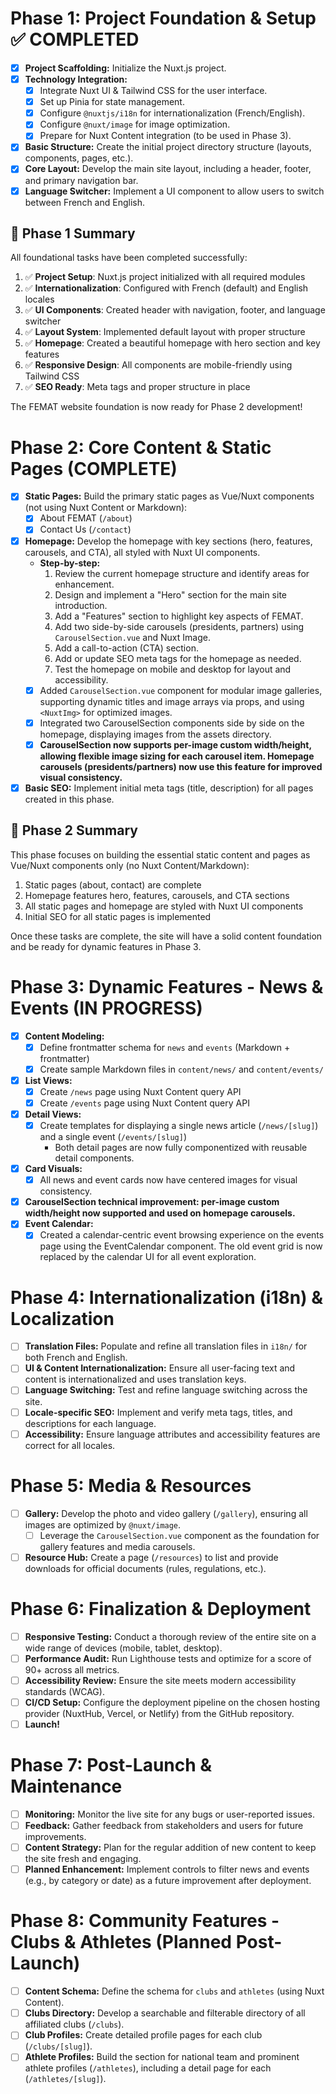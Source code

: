 # Phase 1: Project Foundation & Setup ✅ COMPLETED

- [x] **Project Scaffolding:** Initialize the Nuxt.js project.
- [x] **Technology Integration:**
    - [x] Integrate Nuxt UI & Tailwind CSS for the user interface.
    - [x] Set up Pinia for state management.
    - [x] Configure `@nuxtjs/i18n` for internationalization (French/English).
    - [x] Configure `@nuxt/image` for image optimization.
    - [x] Prepare for Nuxt Content integration (to be used in Phase 3).
- [x] **Basic Structure:** Create the initial project directory structure (layouts, components, pages, etc.).
- [x] **Core Layout:** Develop the main site layout, including a header, footer, and primary navigation bar.
- [x] **Language Switcher:** Implement a UI component to allow users to switch between French and English.

## 🎉 Phase 1 Summary

All foundational tasks have been completed successfully:

1. ✅ **Project Setup**: Nuxt.js project initialized with all required modules
2. ✅ **Internationalization**: Configured with French (default) and English locales
3. ✅ **UI Components**: Created header with navigation, footer, and language switcher
4. ✅ **Layout System**: Implemented default layout with proper structure
5. ✅ **Homepage**: Created a beautiful homepage with hero section and key features
6. ✅ **Responsive Design**: All components are mobile-friendly using Tailwind CSS
7. ✅ **SEO Ready**: Meta tags and proper structure in place

The FEMAT website foundation is now ready for Phase 2 development!

# Phase 2: Core Content & Static Pages (COMPLETE)

- [x] **Static Pages:** Build the primary static pages as Vue/Nuxt components (not using Nuxt Content or Markdown):
    - [x] About FEMAT (`/about`)
    - [x] Contact Us (`/contact`)
- [x] **Homepage:** Develop the homepage with key sections (hero, features, carousels, and CTA), all styled with Nuxt UI components.
    - **Step-by-step:**
        1. Review the current homepage structure and identify areas for enhancement.
        2. Design and implement a "Hero" section for the main site introduction.
        3. Add a "Features" section to highlight key aspects of FEMAT.
        4. Add two side-by-side carousels (presidents, partners) using `CarouselSection.vue` and Nuxt Image.
        5. Add a call-to-action (CTA) section.
        6. Add or update SEO meta tags for the homepage as needed.
        7. Test the homepage on mobile and desktop for layout and accessibility.
    - [x] Added `CarouselSection.vue` component for modular image galleries, supporting dynamic titles and image arrays via props, and using `<NuxtImg>` for optimized images.
    - [x] Integrated two CarouselSection components side by side on the homepage, displaying images from the assets directory.
    - [x] **CarouselSection now supports per-image custom width/height, allowing flexible image sizing for each carousel item. Homepage carousels (presidents/partners) now use this feature for improved visual consistency.**
- [x] **Basic SEO:** Implement initial meta tags (title, description) for all pages created in this phase.

## 🚧 Phase 2 Summary

This phase focuses on building the essential static content and pages as Vue/Nuxt components only (no Nuxt Content/Markdown):

1. Static pages (about, contact) are complete
2. Homepage features hero, features, carousels, and CTA sections
3. All static pages and homepage are styled with Nuxt UI components
4. Initial SEO for all static pages is implemented

Once these tasks are complete, the site will have a solid content foundation and be ready for dynamic features in Phase 3.

# Phase 3: Dynamic Features - News & Events (IN PROGRESS)

- [x] **Content Modeling:**
    - [x] Define frontmatter schema for `news` and `events` (Markdown + frontmatter)
    - [x] Create sample Markdown files in `content/news/` and `content/events/`
- [x] **List Views:**
    - [x] Create `/news` page using Nuxt Content query API
    - [x] Create `/events` page using Nuxt Content query API
- [x] **Detail Views:**
    - [x] Create templates for displaying a single news article (`/news/[slug]`) and a single event (`/events/[slug]`)
        - Both detail pages are now fully componentized with reusable detail components.
- [x] **Card Visuals:**
    - [x] All news and event cards now have centered images for visual consistency.
- [x] **CarouselSection technical improvement: per-image custom width/height now supported and used on homepage carousels.**
- [x] **Event Calendar:**
    - [x] Created a calendar-centric event browsing experience on the events page using the EventCalendar component. The old event grid is now replaced by the calendar UI for all event exploration.

# Phase 4: Internationalization (i18n) & Localization

- [ ] **Translation Files:** Populate and refine all translation files in `i18n/` for both French and English.
- [ ] **UI & Content Internationalization:** Ensure all user-facing text and content is internationalized and uses translation keys.
- [ ] **Language Switching:** Test and refine language switching across the site.
- [ ] **Locale-specific SEO:** Implement and verify meta tags, titles, and descriptions for each language.
- [ ] **Accessibility:** Ensure language attributes and accessibility features are correct for all locales.

# Phase 5: Media & Resources

- [ ] **Gallery:** Develop the photo and video gallery (`/gallery`), ensuring all images are optimized by `@nuxt/image`.
    - [ ] Leverage the `CarouselSection.vue` component as the foundation for gallery features and media carousels.
- [ ] **Resource Hub:** Create a page (`/resources`) to list and provide downloads for official documents (rules, regulations, etc.).

# Phase 6: Finalization & Deployment

- [ ] **Responsive Testing:** Conduct a thorough review of the entire site on a wide range of devices (mobile, tablet, desktop).
- [ ] **Performance Audit:** Run Lighthouse tests and optimize for a score of 90+ across all metrics.
- [ ] **Accessibility Review:** Ensure the site meets modern accessibility standards (WCAG).
- [ ] **CI/CD Setup:** Configure the deployment pipeline on the chosen hosting provider (NuxtHub, Vercel, or Netlify) from the GitHub repository.
- [ ] **Launch!**

# Phase 7: Post-Launch & Maintenance

- [ ] **Monitoring:** Monitor the live site for any bugs or user-reported issues.
- [ ] **Feedback:** Gather feedback from stakeholders and users for future improvements.
- [ ] **Content Strategy:** Plan for the regular addition of new content to keep the site fresh and engaging.
- [ ] **Planned Enhancement:** Implement controls to filter news and events (e.g., by category or date) as a future improvement after deployment.

# Phase 8: Community Features - Clubs & Athletes (Planned Post-Launch)

- [ ] **Content Schema:** Define the schema for `clubs` and `athletes` (using Nuxt Content).
- [ ] **Clubs Directory:** Develop a searchable and filterable directory of all affiliated clubs (`/clubs`).
- [ ] **Club Profiles:** Create detailed profile pages for each club (`/clubs/[slug]`).
- [ ] **Athlete Profiles:** Build the section for national team and prominent athlete profiles (`/athletes`), including a detail page for each (`/athletes/[slug]`).

